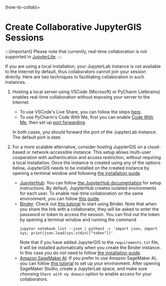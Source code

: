 (how-to-collab)=

# Create Collaborative JupyterGIS Sessions

:::{important}
Please note that currently, real-time collaboration is not supported in [JupyterLite](https://jupytergis.readthedocs.io/en/latest/lite/lab/index.html).
:::

If you are using a local installation, your JupyterLab instance is not available to the Internet by default, thus collaborators cannot join your session directly. Here are two techniques to facilitating collaboration in such instances.

1. Hosting a local server using VSCode (Microsoft) or PyCharm (Jetbrains) enables real-time collaboration without exposing your server to the Internet.
   - To use VSCode's Live Share, you can follow the steps [here](https://learn.microsoft.com/en-us/visualstudio/liveshare/use/share-server-visual-studio-code#share-a-server).
   - To use PyCharm's Code With Me, first you can enable [Code With Me](https://www.jetbrains.com/help/pycharm/code-with-me.html), then set up [port forwarding](https://www.jetbrains.com/help/pycharm/code-with-me.html#port_forwarding).

   In both cases, you should forward the port of the JupyterLab instance. The default port is `8888`.

2. For a more scalable alternative, consider hosting JupyterGIS on a cloud-based or network-accessible instance. This setup allows multi-user cooperation with authentication and access restriction, without requiring a local installation. Once the instance is created using any of the options below, JupyterGIS needs to be installed on the created instance by opening a terminal window and following [the installation guide](../install.md).
   - [JupyterHub](https://jupyter.org/hub): You can follow [the JupyterHub documentation](https://jupyter.org/hub#deploy-a-jupyterhub) for setup instructions. By default, JupyterHub creates isolated environments for each user. To enable real-time collaboration on the same environment, you can follow [this guide](https://jupyterhub.readthedocs.io/en/5.2.1/reference/sharing.html#sharing-reference).
   - [Binder](https://mybinder.readthedocs.io/en/latest/index.html): Check out [this tutorial](https://book.the-turing-way.org/communication/binder/zero-to-binder) to start using Binder. Note that when you share the link with a collaborator, they will be asked to enter the password or token to access the session. You can find out the token by opening a terminal window and running the command
     ```
     jupyter notebook list --json | python3 -c 'import json; import sys; print(json.load(sys.stdin)["token"])'
     ```
     Note that if you have added JupyterGIS to the `requirements.txt` file, it will be installed automatically when you create the Binder instance. In this case you do not need to follow [the installation guide](../user_guide/install.md).
   - [Amazon SageMaker AI](https://aws.amazon.com/sagemaker-ai): If you prefer to use Amazon SageMaker AI, you can follow [this tutorial](https://docs.aws.amazon.com/sagemaker/latest/dg/onboard-quick-start.html) to set up your environment. After opening SageMaker Studio, create a JupyterLab space, and make sure choosing `Share with my domain` option to enable access for your collaborators.
